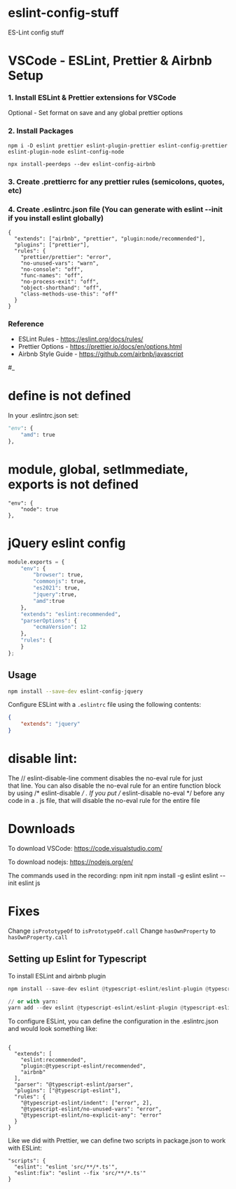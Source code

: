 # eslint-config-stuff
ES-Lint config stuff


# VSCode - ESLint, Prettier & Airbnb Setup

### 1. Install ESLint & Prettier extensions for VSCode

Optional - Set format on save and any global prettier options

### 2. Install Packages
```
npm i -D eslint prettier eslint-plugin-prettier eslint-config-prettier eslint-plugin-node eslint-config-node
```

```
npx install-peerdeps --dev eslint-config-airbnb
```

### 3. Create .prettierrc for any prettier rules (semicolons, quotes, etc)

### 4. Create .eslintrc.json file (You can generate with eslint --init if you install eslint globally)

```
{
  "extends": ["airbnb", "prettier", "plugin:node/recommended"],
  "plugins": ["prettier"],
  "rules": {
    "prettier/prettier": "error",
    "no-unused-vars": "warn",
    "no-console": "off",
    "func-names": "off",
    "no-process-exit": "off",
    "object-shorthand": "off",
    "class-methods-use-this": "off"
  }
}
```

### Reference
* ESLint Rules - https://eslint.org/docs/rules/
* Prettier Options - https://prettier.io/docs/en/options.html
* Airbnb Style Guide - https://github.com/airbnb/javascript

#_


# define is not defined
In your .eslintrc.json set:
```python
"env": {
    "amd": true
},
```

# module, global, setImmediate, exports is not defined
```
"env": {
    "node": true
},
```

# jQuery eslint config
```python
module.exports = {
    "env": {
        "browser": true,
        "commonjs": true,
        "es2021": true,
        "jquery":true,
        "amd":true
    },
    "extends": "eslint:recommended",
    "parserOptions": {
        "ecmaVersion": 12
    },
    "rules": {
    }
};
```

## Usage

```sh
npm install --save-dev eslint-config-jquery
```

Configure ESLint with a `.eslintrc` file using the following contents:
```json
{
	"extends": "jquery"
}
```
# disable lint:

The // eslint-disable-line comment disables the no-eval rule for just that line. You can also disable the no-eval rule for an entire function block by using /* eslint-disable */ . If you put /* eslint-disable no-eval */ before any code in a . js file, that will disable the no-eval rule for the entire file

# Downloads
To download VSCode:
https://code.visualstudio.com/

To download nodejs:
https://nodejs.org/en/

The commands used in the recording:
npm init
npm install -g eslint
eslint --init
eslint js

# Fixes
Change `isPrototypeOf` to `isPrototypeOf.call`
Change `hasOwnProperty` to `hasOwnProperty.call`


## Setting up Eslint for Typescript
To install ESLint and airbnb plugin
```python
npm install --save-dev eslint @typescript-eslint/eslint-plugin @typescript-eslint/parser eslint-config-airbnb 

// or with yarn:
yarn add --dev eslint @typescript-eslint/eslint-plugin @typescript-eslint/parser eslint-config-airbnb

```

To configure ESLint, you can define the configuration in the .eslintrc.json and would look something like:
```

{
  "extends": [
    "eslint:recommended",
    "plugin:@typescript-eslint/recommended",
    "airbnb"
  ],
  "parser": "@typescript-eslint/parser",
  "plugins": ["@typescript-eslint"],
  "rules": {
    "@typescript-eslint/indent": ["error", 2],
    "@typescript-eslint/no-unused-vars": "error",
    "@typescript-eslint/no-explicit-any": "error"
  }
}

```

Like we did with Prettier, we can define two scripts in package.json to work with ESLint:
```
"scripts": {
  "eslint": "eslint 'src/**/*.ts'",
  "eslint:fix": "eslint --fix 'src/**/*.ts'"
}
```
